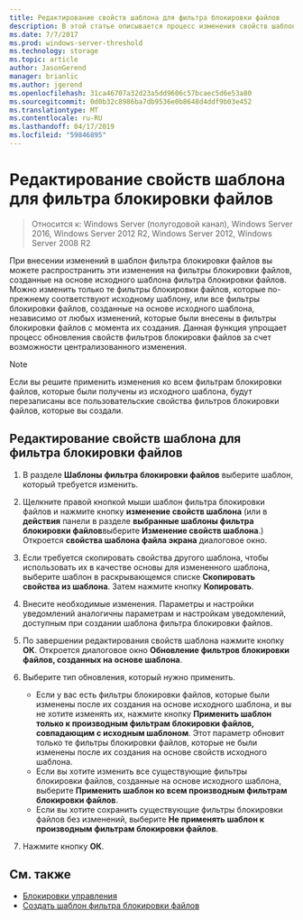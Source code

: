 ```yaml
---
title: Редактирование свойств шаблона для фильтра блокировки файлов
description: В этой статье описывается процесс изменения свойств шаблона фильтра блокировки файлов
ms.date: 7/7/2017
ms.prod: windows-server-threshold
ms.technology: storage
ms.topic: article
author: JasonGerend
manager: brianlic
ms.author: jgerend
ms.openlocfilehash: 31ca46707a32d23a5dd9606c57bcaec5d6e53a80
ms.sourcegitcommit: 0d0b32c8986ba7db9536e0b8648d4ddf9b03e452
ms.translationtype: MT
ms.contentlocale: ru-RU
ms.lasthandoff: 04/17/2019
ms.locfileid: "59846895"
---
```

# <a name="edit-file-screen-template-properties"></a>Редактирование свойств шаблона для фильтра блокировки файлов

> Относится к: Windows Server (полугодовой канал), Windows Server 2016, Windows Server 2012 R2, Windows Server 2012, Windows Server 2008 R2

При внесении изменений в шаблон фильтра блокировки файлов вы можете распространить эти изменения на фильтры блокировки файлов, созданные на основе исходного шаблона фильтра блокировки файлов. Можно изменить только те фильтры блокировки файлов, которые по-прежнему соответствуют исходному шаблону, или все фильтры блокировки файлов, созданные на основе исходного шаблона, независимо от любых изменений, которые были внесены в фильтры блокировки файлов с момента их создания. Данная функция упрощает процесс обновления свойств фильтров блокировки файлов за счет возможности централизованного изменения.

> [!Note]
> Если вы решите применить изменения ко всем фильтрам блокировки файлов, которые были получены из исходного шаблона, будут перезаписаны все пользовательские свойства фильтров блокировки файлов, которые вы создали.

## <a name="to-edit-file-screen-template-properties"></a>Редактирование свойств шаблона для фильтра блокировки файлов

1.  В разделе **Шаблоны фильтра блокировки файлов** выберите шаблон, который требуется изменить.

2.  Щелкните правой кнопкой мыши шаблон фильтра блокировки файлов и нажмите кнопку **изменение свойств шаблона** (или в **действия** панели в разделе **выбранные шаблоны фильтра блокировки файлов**выберите  **Изменение свойств шаблона**.) Откроется **свойства шаблона файла экрана** диалоговое окно.

3.  Если требуется скопировать свойства другого шаблона, чтобы использовать их в качестве основы для измененного шаблона, выберите шаблон в раскрывающемся списке **Скопировать свойства из шаблона**. Затем нажмите кнопку **Копировать**.

4.  Внесите необходимые изменения. Параметры и настройки уведомлений аналогичны параметрам и настройкам уведомлений, доступным при создании шаблона фильтра блокировки файлов.

5.  По завершении редактирования свойств шаблона нажмите кнопку **ОК**. Откроется диалоговое окно **Обновление фильтров блокировки файлов, созданных на основе шаблона**.

6.  Выберите тип обновления, который нужно применить.

    -   Если у вас есть фильтры блокировки файлов, которые были изменены после их создания на основе исходного шаблона, и вы не хотите изменять их, нажмите кнопку **Применить шаблон только к производным фильтрам блокировки файлов, совпадающим с исходным шаблоном**. Этот параметр обновит только те фильтры блокировки файлов, которые не были изменены после их создания на основе свойств исходного шаблона.
    -   Если вы хотите изменить все существующие фильтры блокировки файлов, созданные на основе исходного шаблона, выберите **Применить шаблон ко всем производным фильтрам блокировки файлов**.
    -   Если вы хотите сохранить существующие фильтры блокировки файлов без изменений, выберите **Не применять шаблон к производным фильтрам блокировки файлов**.

7.  Нажмите кнопку **ОК**.

## <a name="see-also"></a>См. также

-   [Блокировки управления](file-screening-management.md)
-   [Создать шаблон фильтра блокировки файлов](create-file-screen-template.md)


